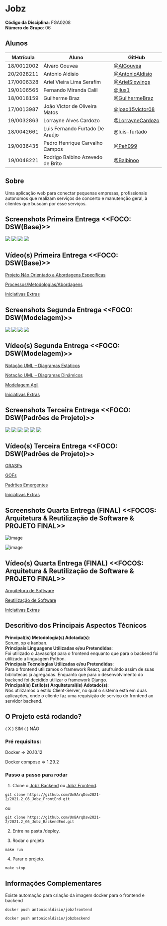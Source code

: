 # Jobz

**Código da Disciplina**: FGA0208<br>
**Número do Grupo**: 06<br>

## Alunos

| Matrícula  | Aluno                            | GitHub                                                 |
| ---------- | -------------------------------- | ------------------------------------------------------ |
| 18/0012002 | Álvaro Gouvea                    | [@AlGouvea](https://github.com/AlGouvea)               |
| 20/2028211 | Antonio Aldisio                  | [@AntonioAldisio](https://github.com/AntonioAldisio)   |
| 17/0006328 | Ariel Vieira Lima Serafim        | [@ArielSixwings](https://github.com/ArielSixwings)     |
| 19/0106565 | Fernando Miranda Calil           | [@ilus1](https://github.com/ilus1)                     |
| 18/0018159 | Guilherme Braz                   | [@GuilhermeBraz](https://github.com/GuilhermeBraz)     |
| 17/0013987 | João Victor de Oliveira Matos    | [@joao15victor08](https://github.com/joao15victor08)   |
| 19/0032863 | Lorrayne Alves Cardozo           | [@LorrayneCardozo](https://github.com/LorrayneCardozo) |
| 18/0042661 | Luis Fernando Furtado De Araújo  | [@luis-furtado](https://github.com/luis-furtado)       |
| 19/0036435 | Pedro Henrique Carvalho Campos   | [@Peh099](https://github.com/Peh099)                   |
| 19/0048221 | Rodrigo Balbino Azevedo de Brito | [@Balbinoo](https://github.com/Balbinoo)               |

## Sobre

Uma aplicação web para conectar pequenas empresas, profissionais autonomos que realizam serviços de concerto e manutenção geral, à clientes que buscam por esse serviços.

## Screenshots Primeira Entrega <<FOCO: DSW(Base)>>

<img src='docs/assets/images/apresentacao-base/logo.png' width=auto height=auto>
<img src='docs/assets/images/apresentacao-base/DesignSprint.png' width=auto height=auto>
<img src='docs/assets/images/apresentacao-base/TermoAbertura.png' width=auto height=auto>
<img src='docs/assets/images/apresentacao-base/metodologias.png' width=auto height=auto>

## Vídeo(s) Primeira Entrega <<FOCO: DSW(Base)>>

[Projeto Não Orientado a Abordagens Específicas](https://www.youtube.com/watch?v=eT3nrE5kbbQ) 

[Processos/Metodologias/Abordagens](https://www.youtube.com/watch?v=rfFAu3dBPeM)

[Iniciativas Extras](https://www.youtube.com/watch?v=QfjaEft9OEA)

## Screenshots Segunda Entrega <<FOCO: DSW(Modelagem)>>

<img src='docs/assets/images/apresentacao-modelagem/agil.png' width=auto height=auto>
<img src='docs/assets/images/apresentacao-modelagem/dinamicos.png' width=auto height=auto>
<img src='docs/assets/images/apresentacao-modelagem/estaticos.png' width=auto height=auto>
<img src='docs/assets/images/apresentacao-modelagem/extra.png' width=auto height=auto>

## Vídeo(s) Segunda Entrega <<FOCO: DSW(Modelagem)>>



[Notação UML – Diagramas Estáticos](https://www.youtube.com/watch?v=5ZAOZhQOJvI) 

[Notação UML – Diagramas Dinâmicos](https://www.youtube.com/watch?v=4SzbcVgd2f8)

[Modelagem Agil](https://www.youtube.com/watch?v=zhntwoTsx70)

[Iniciativas Extras](https://www.youtube.com/watch?v=fhQ_-XiADMQ)

## Screenshots Terceira Entrega <<FOCO: DSW(Padrões de Projeto)>>

<img src='docs/assets/images/apresentacao-padroes/grasps.png' width=auto height=auto>
<img src='docs/assets/images/apresentacao-padroes/gofs.png' width=auto height=auto>
<img src='docs/assets/images/apresentacao-padroes/gof_estrutural.jpg' width=auto height=auto>
<img src='docs/assets/images/apresentacao-padroes/gofs_comportalmental.jpg' width=auto height=auto>
<img src='docs/assets/images/apresentacao-padroes/emergentes.jpg' width=auto height=auto>
<img src='docs/assets/images/apresentacao-padroes/correcoes.jpg' width=auto height=auto>

## Vídeo(s) Terceira Entrega <<FOCO: DSW(Padrões de Projeto)>>

[GRASPs](https://youtu.be/jic8z553Xeo ) 

[GOFs](https://www.youtube.com/watch?v=OAdXKxiUW7E)

[Padrões Emergentes](https://www.youtube.com/watch?v=qA6_NSfRncE)

[Iniciativas Extras](https://www.youtube.com/watch?v=XkZczDKdXRg)

## Screenshots Quarta Entrega (FINAL) <<FOCOS: Arquitetura & Reutilização de Software & PROJETO FINAL>>

![image](https://user-images.githubusercontent.com/54644626/163896301-0200d596-05d8-497a-95d4-412274ab32c4.png)

![image](https://user-images.githubusercontent.com/54644626/163896335-85024a81-6a3b-4874-b3dc-179608de914e.png)


## Vídeo(s) Quarta Entrega (FINAL) <<FOCOS: Arquitetura & Reutilização de Software & PROJETO FINAL>>

[Arquitetura de Software](https://youtu.be/I9VUMNwnM30)

[Reutilização de Software](https://youtu.be/zjb_lCm1ql4)

[Iniciativas Extras](https://www.youtube.com/watch?v=9wW1D2s1bOQ)

## Descritivo dos Principais Aspectos Técnicos

**Principal(is) Metodologia(s) Adotada(s)**: <br> Scrum, xp e kanban. <br>
**Principais Linguagens Utilizadas e/ou Pretendidas**: <br> Foi utilizado o Javascript para o frontend enquanto que  para o backend foi utilizado a linguagem  Python. <br>
**Principais Tecnologias Utilizadas e/ou Pretendidas**: <br> Para o frontend utilizamos  o framework React, usufruindo assim de suas bibliotecas já agregadas. Enquanto que para o desenvolvimento do backend foi decidido utilizar o framework Django. <br>
**Principal(is) Estilo(s) Arquitetural(is) Adotado(s)**: <br> Nós utilizamos o estilo Client-Server, no qual o sistema está em duas aplicações, onde o cliente faz uma requisição de serviço do frontend ao servidor backend.<br>

## O Projeto está rodando?

( X ) SIM
( ) NÃO
### Pré requisitos:

Docker => 20.10.12

Docker compose => 1.29.2

### Passo a passo para rodar

1. Clone o [Jobz Backend](https://github.com/UnBArqDsw2021-2/2021.2_G6_Jobz_BackEnd) ou [Jobz Frontend](https://github.com/UnBArqDsw2021-2/2021.2_G6_Jobz_FrontEnd).
```
git clone https://github.com/UnBArqDsw2021-2/2021.2_G6_Jobz_FrontEnd.git
```
ou 

```
git clone https://github.com/UnBArqDsw2021-2/2021.2_G6_Jobz_BackendEnd.git
```

2. Entre na pasta /deploy.

3. Rodar o projeto
```
make run
```
4. Parar o projeto.
```
make stop
```

## Informações Complementares

Existe automação para criação da imagem docker para o frontend e backend

```
docker push antonioaldisio/jobzfrontend
```

```
docker push antonioaldisio/jobzbackend
```
